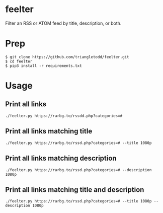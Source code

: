 # feelter
Filter an RSS or ATOM feed by title, description, or both.

# Prep
```console
$ git clone https://github.com/triangletodd/feelter.git
$ cd feelter
$ pip3 install -r requirements.txt
```

# Usage
## Print all links
`./feelter.py https://rarbg.to/rssdd.php?categories=#`
## Print all links matching title
`./feelter.py https://rarbg.to/rssd.php?categories=# --title 1080p`
## Print all links matching description
`./feelter.py https://rarbg.to/rssd.php?categories=# --description 1080p`
## Print all links matching title and description
`./feelter.py https://rarbg.to/rssd.php?categories=# --title 1080p --description 1080p`




